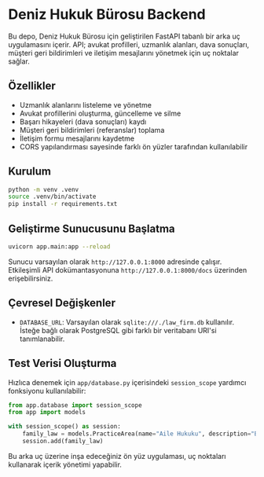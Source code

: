# Deniz Hukuk Bürosu Backend

Bu depo, Deniz Hukuk Bürosu için geliştirilen FastAPI tabanlı bir arka uç uygulamasını içerir. API; avukat profilleri, uzmanlık alanları, dava sonuçları, müşteri geri bildirimleri ve iletişim mesajlarını yönetmek için uç noktalar sağlar.

## Özellikler

- Uzmanlık alanlarını listeleme ve yönetme
- Avukat profillerini oluşturma, güncelleme ve silme
- Başarı hikayeleri (dava sonuçları) kaydı
- Müşteri geri bildirimleri (referanslar) toplama
- İletişim formu mesajlarını kaydetme
- CORS yapılandırması sayesinde farklı ön yüzler tarafından kullanılabilir

## Kurulum

```bash
python -m venv .venv
source .venv/bin/activate
pip install -r requirements.txt
```

## Geliştirme Sunucusunu Başlatma

```bash
uvicorn app.main:app --reload
```

Sunucu varsayılan olarak `http://127.0.0.1:8000` adresinde çalışır. Etkileşimli API dokümantasyonuna `http://127.0.0.1:8000/docs` üzerinden erişebilirsiniz.

## Çevresel Değişkenler

- `DATABASE_URL`: Varsayılan olarak `sqlite:///./law_firm.db` kullanılır. İsteğe bağlı olarak PostgreSQL gibi farklı bir veritabanı URI'si tanımlanabilir.

## Test Verisi Oluşturma

Hızlıca denemek için `app/database.py` içerisindeki `session_scope` yardımcı fonksiyonu kullanılabilir:

```python
from app.database import session_scope
from app import models

with session_scope() as session:
    family_law = models.PracticeArea(name="Aile Hukuku", description="Boşanma, velayet ve miras.")
    session.add(family_law)
```

Bu arka uç üzerine inşa edeceğiniz ön yüz uygulaması, uç noktaları kullanarak içerik yönetimi yapabilir.
